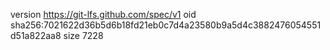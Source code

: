 version https://git-lfs.github.com/spec/v1
oid sha256:7021622d36b5d6b18fd21eb0c7d4a23580b9a5d4c3882476054551d51a822aa8
size 7228
